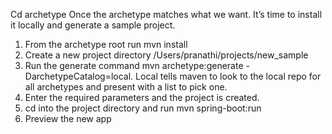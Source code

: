 Cd archetype
Once the archetype matches what we want. It’s time to install it locally and generate a sample project.
1. From the archetype root run mvn install
2. Create a new project directory /Users/pranathi/projects/new_sample
3. Run the generate command mvn archetype:generate -DarchetypeCatalog=local. Local tells maven to look to the local repo for all archetypes and present with a list to pick one.
4. Enter the required parameters and the project is created.
5. cd into the project directory and run mvn spring-boot:run
6. Preview the new app

